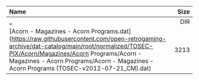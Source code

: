 |Name|Size|
|:---|---:|
|[..](../index.html)|DIR|
|[Acorn - Magazines - Acorn Programs.dat](https://raw.githubusercontent.com/open-retrogaming-archive/dat-catalog/main/root/normalized/TOSEC-PIX/Acorn/Magazines/Acorn Programs/Acorn - Magazines - Acorn Programs/Acorn - Magazines - Acorn Programs (TOSEC-v2012-07-21_CM).dat)|3213|
